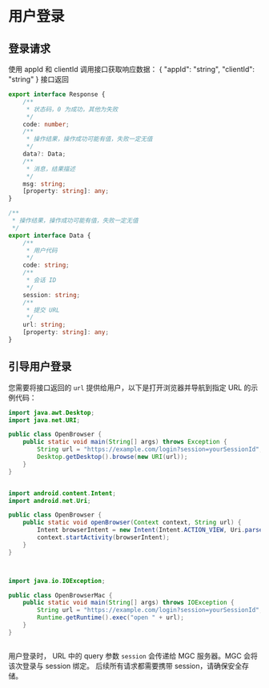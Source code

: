 # 用户登录

## 登录请求

使用 appId 和 clientId 调用接口获取响应数据：
{
"appId": "string",
"clientId": "string"
}
接口返回

```ts
export interface Response {
    /**
     * 状态码，0 为成功，其他为失败
     */
    code: number;
    /**
     * 操作结果，操作成功可能有值，失败一定无值
     */
    data?: Data;
    /**
     * 消息，结果描述
     */
    msg: string;
    [property: string]: any;
}

/**
 * 操作结果，操作成功可能有值，失败一定无值
 */
export interface Data {
    /**
     * 用户代码
     */
    code: string;
    /**
     * 会话 ID
     */
    session: string;
    /**
     * 提交 URL
     */
    url: string;
    [property: string]: any;
}
```

## 引导用户登录

您需要将接口返回的 `url` 提供给用户，以下是打开浏览器并导航到指定 URL 的示例代码：

```java
import java.awt.Desktop;
import java.net.URI;

public class OpenBrowser {
    public static void main(String[] args) throws Exception {
        String url = "https://example.com/login?session=yourSessionId";
        Desktop.getDesktop().browse(new URI(url));
    }
}

```

```java

import android.content.Intent;
import android.net.Uri;

public class OpenBrowser {
    public static void openBrowser(Context context, String url) {
        Intent browserIntent = new Intent(Intent.ACTION_VIEW, Uri.parse(url));
        context.startActivity(browserIntent);
    }
}



```

```java

import java.io.IOException;

public class OpenBrowserMac {
    public static void main(String[] args) throws IOException {
        String url = "https://example.com/login?session=yourSessionId";
        Runtime.getRuntime().exec("open " + url);
    }
}



```

用户登录时， URL 中的 query 参数 `session` 会传递给 MGC 服务器。MGC 会将该次登录与 session 绑定。
后续所有请求都需要携带 session，请确保安全存储。
